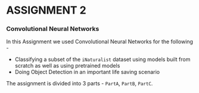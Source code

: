 # ASSIGNMENT 2

### Convolutional Neural Networks

In this Assignment we used Convolutional Neural Networks for the following -
* Classifying a subset of the `iNaturalist` dataset using models built from scratch as well as using pretrained models
* Doing Object Detection in an important life saving scenario

The assignment is divided into 3 parts - `PartA`, `PartB`, `PartC`.
